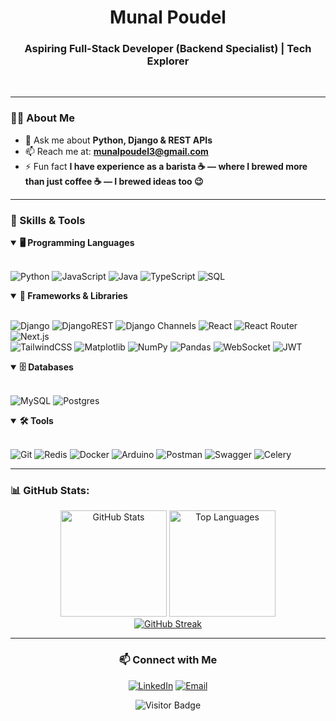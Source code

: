<h1 align="center">Munal Poudel</h1>

<h3 align="center">Aspiring Full-Stack Developer (Backend Specialist) | Tech Explorer</h3><br>

---

### 👨‍💻 About Me

<!-- - 🌱 Currently exploring **Django Channels** and **Docker 🐳** -->
- 💬 Ask me about **Python, Django & REST APIs**
- 📫 Reach me at: **munalpoudel3@gmail.com**
- ⚡ Fun fact **I have experience as a barista ☕ — where I brewed more than just coffee ☕ — I brewed ideas too 😉**<br>

---

### 🧠 Skills & Tools

<details open>
<summary><b>🖥️ Programming Languages</b></summary>
<br> 
  
![Python](https://img.shields.io/badge/python-3670A0?style=for-the-badge&logo=python&logoColor=ffdd54)
![JavaScript](https://img.shields.io/badge/javascript-%23323330.svg?style=for-the-badge&logo=javascript&logoColor=%23F7DF1E) 
![Java](https://img.shields.io/badge/java-%23ED8B00.svg?style=for-the-badge&logo=openjdk&logoColor=white)
![TypeScript](https://img.shields.io/badge/typescript-%23007ACC.svg?style=for-the-badge&logo=typescript&logoColor=white)
![SQL](https://img.shields.io/badge/SQL-4479A1?style=for-the-badge&logo=mysql&logoColor=white)
</details>

<details open>
<summary><b>🧱 Frameworks & Libraries</b></summary>
<br>
  
![Django](https://img.shields.io/badge/django-%23092E20.svg?style=for-the-badge&logo=django&logoColor=white) 
![DjangoREST](https://img.shields.io/badge/DJANGO-REST-ff1709?style=for-the-badge&logo=django&logoColor=white&color=ff1709&labelColor=gray) 
![Django Channels](https://img.shields.io/badge/Django%20Channels-44B78B?style=for-the-badge&logo=django&logoColor=white) 
![React](https://img.shields.io/badge/react-%2320232a.svg?style=for-the-badge&logo=react&logoColor=%2361DAFB) 
![React Router](https://img.shields.io/badge/React_Router-CA4245?style=for-the-badge&logo=react-router&logoColor=white) 
![Next.js](https://img.shields.io/badge/next.js-000000?style=for-the-badge&logo=next.js&logoColor=white)  
![TailwindCSS](https://img.shields.io/badge/tailwindcss-%2338B2AC.svg?style=for-the-badge&logo=tailwind-css&logoColor=white) 
![Matplotlib](https://img.shields.io/badge/Matplotlib-%23ffffff.svg?style=for-the-badge&logo=Matplotlib&logoColor=black) 
![NumPy](https://img.shields.io/badge/numpy-%23013243.svg?style=for-the-badge&logo=numpy&logoColor=white) 
![Pandas](https://img.shields.io/badge/pandas-%23150458.svg?style=for-the-badge&logo=pandas&logoColor=white) 
![WebSocket](https://img.shields.io/badge/WebSocket-007ACC?style=for-the-badge&logoColor=white) 
![JWT](https://img.shields.io/badge/JWT-000000?style=for-the-badge&logo=JSON%20web%20tokens&logoColor=white)
</details>

<details open>
<summary><b>🗄️ Databases</b></summary>
<br>
  
![MySQL](https://img.shields.io/badge/mysql-4479A1.svg?style=for-the-badge&logo=mysql&logoColor=white) ![Postgres](https://img.shields.io/badge/postgres-%23316192.svg?style=for-the-badge&logo=postgresql&logoColor=white) 
</details>

<details open>
<summary><b>🛠️ Tools</b></summary>
<br>

![Git](https://img.shields.io/badge/git-%23F05033.svg?style=for-the-badge&logo=git&logoColor=white) ![Redis](https://img.shields.io/badge/redis-DC382D.svg?style=for-the-badge&logo=redis&logoColor=white) ![Docker](https://img.shields.io/badge/docker-%230db7ed.svg?style=for-the-badge&logo=docker&logoColor=white) ![Arduino](https://img.shields.io/badge/-Arduino-00979D?style=for-the-badge&logo=Arduino&logoColor=white) ![Postman](https://img.shields.io/badge/Postman-FF6C37?style=for-the-badge&logo=postman&logoColor=white) ![Swagger](https://img.shields.io/badge/Swagger-85EA2D?style=for-the-badge&logo=swagger&logoColor=black) ![Celery](https://img.shields.io/badge/Celery-37814A?style=for-the-badge&logo=celery&logoColor=white)

</details>

---

### 📊 GitHub Stats:
<div align="center">
  <img src="https://github-readme-stats.vercel.app/api?username=munal777&show_icons=true&theme=tokyonight&hide_border=true&count_private=true&bg_color=0D1117" alt="GitHub Stats" height="170">
  <img src="https://github-readme-stats.vercel.app/api/top-langs/?username=munal777&layout=compact&theme=tokyonight&hide_border=true&bg_color=0D1117" alt="Top Languages" height="170">
</div>

<div align="center">
  <a href="https://github.com/munal777">
    <img src="https://github-readme-streak-stats-phi-opal.vercel.app/?user=munal777&theme=tokyonight&hide_border=true&background=0D1117&ring=ff3860&fire=ff3860&currStreakLabel=ff3860" alt="GitHub Streak"/>
  </a>
</div>

---

<div align="center">
  
### 📫 Connect with Me
[![LinkedIn](https://img.shields.io/badge/LinkedIn-%230077B5.svg?logo=linkedin&logoColor=white)](https://linkedin.com/in/munal-poudel-7b8954249/)
[![Email](https://img.shields.io/badge/Email-D14836?logo=gmail&logoColor=white)](mailto:munalpoudel3@gmail.com)

</div>

<p align="center">
  <img src="https://visitor-badge.laobi.icu/badge?page_id=munal777" alt="Visitor Badge" />
</p>


